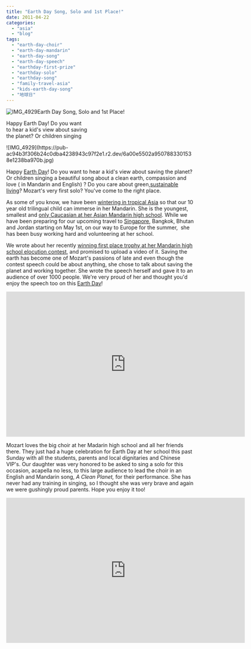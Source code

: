 ```yaml
---
title: "Earth Day Song, Solo and 1st Place!"
date: 2011-04-22
categories: 
  - "asia"
  - "blog"
tags: 
  - "earth-day-choir"
  - "earth-day-mandarin"
  - "earth-day-song"
  - "earth-day-speech"
  - "earthday-first-prize"
  - "earthday-solo"
  - "earthday-song"
  - "family-travel-asia"
  - "kids-earth-day-song"
  - "地球日"
---
```


![IMG_4929](https://pub-ac94b3f306b24c0dba4238943c97f2e1.r2.dev/6a00e5502a9507883301538e12384b970b.jpg)Earth Day Song, Solo and 1st Place!

Happy Earth Day! Do you want  
to hear a kid's view about saving  
the planet? Or children singing

<!--more--> ![IMG_4929](https://pub-ac94b3f306b24c0dba4238943c97f2e1.r2.dev/6a00e5502a9507883301538e1238ba970b.jpg)  
  
Happy [Earth Day](http://en.wikipedia.org/wiki/Earth_Day "earth day")! Do you want to hear a kid's view about saving the planet? Or children singing a beautiful song about a clean earth, compassion and love ( in Mandarin and English) ? Do you care about green,[sustainable living](http://en.wikipedia.org/wiki/Sustainable_living "sustainable living")? Mozart's very first solo? You've come to the right place.  
  
As some of you know, we have been [wintering in tropical Asia](http://soultravelers3new.local/2011/01/tropical-winter-home-in-penang-malaysia-location-indenpendent-digital-nomad-long-term-travel-tips-.html "wintering in tropical Asia") so that our 10 year old trilingual child can immerse in her Mandarin. She is the youngest, smallest and [only Caucasian at her Asian Mandarin high school](http://soultravelers3new.local/2011/01/only-american-girl-in-an-all-mandarin-school-chinese-immersion-in-language-culture-through-school.html "only caucasian at Asian Mandarin high school"). While we have been preparing for our upcoming travel to [Singapore](http://soultravelers3new.local/2011/03/top-hotel-for-luxury-fairmont-singapore.html "singapore"), Bangkok, Bhutan and Jordan starting on May 1st, on our way to Europe for the summer,  she has been busy working hard and volunteering at her school.  
  
We wrote about her recently [winning first place trophy at her Mandarin high school elocution contest](http://soultravelers3new.local/2011/04/chinese-school-trophy-girl-.html "winning first place mandarin high school elocution contest"), and promised to upload a video of it. Saving the earth has become one of Mozart's passions of late and even though the contest speech could be about anything, she chose to talk about saving the planet and working together. She wrote the speech herself and gave it to an audience of over 1000 people. We're very proud of her and thought you'd enjoy the speech too on this [Earth Day](http://soultravelers3new.local/2009/04/family-travel-photohappy-earth-day.html "earth day")!  
  

<iframe src="http://www.youtube.com/embed/HW-C2PGehYc?rel=0" title="YouTube video player" width="640" frameborder="0" height="390"></iframe>

  
  
Mozart loves the big choir at her Madarin high school and all her friends there. They just had a huge celebration for Earth Day at her school this past Sunday with all the students, parents and local dignitaries and Chinese VIP's. Our daughter was very honored to be asked to sing a solo for this occasion, acapella no less, to this large audience to lead the choir in an English and Mandarin song, _A Clean Planet,_ for their performance. She has never had any training in singing, so I thought she was very brave and again we were gushingly proud parents. Hope you enjoy it too!  
  

<iframe src="http://www.youtube.com/embed/CyLHEuhdo2k?rel=0" title="YouTube video player" width="640" frameborder="0" height="390"></iframe>
